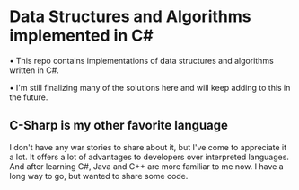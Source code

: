 # Data Structures and Algorithms implemented in C#

• This repo contains implementations of data structures and algorithms written in C#.

• I'm still finalizing many of the solutions here and will keep adding to this in the future.

## C-Sharp is my other favorite language

I don't have any war stories to share about it, but I've come to appreciate it a lot. It offers a lot of advantages to developers over interpreted languages. And after learning C#, Java and C++ are more familiar to me now. I have a long way to go, but wanted to share some code.